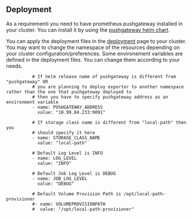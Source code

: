 ## Deployment

As a requirementi you need to have prometheus pushgateway installed in your cluster. You can install it by using the [pushgateway helm chart](https://artifacthub.io/packages/helm/prometheus-community/prometheus-pushgateway). 

You can apply the deployment files in the [deployment](deployment.yaml) page to your cluster. You may want to change the namespace of the resources depending on your cluster configuration/preferences. Some environement variables are defined in the deployment files. You can change them according to your needs.

```
          # If helm release name of pushgateway is different from "pushgateway" OR 
          # you are planning to deploy exporter to another namespace rather than the one that pushgateway deployed to
          # then you have to specify pushgateway address as an environment variable
          - name: PUSHGATEWAY_ADDRESS 
            value: "10.99.84.233:9091"

          # If storage class name is different from "local-path" then you 
          # should specify it here
          - name: STORAGE_CLASS_NAME
            value: "local-path"

          # Default Log Level is INFO
          - name: LOG_LEVEL
            value: "INFO"

          # Default Job Log Level is DEBUG
          - name: JOB_LOG_LEVEL
            value: "DEBUG"

          # Default Volume Provision Path is /opt/local-path-provisioner
          #- name: VOLUMEPROVISIONPATH
          #  value: "/opt/local-path-provisioner"
```